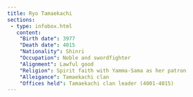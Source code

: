 ```yaml
---
title: Ryo Tamaekachi
sections:
 - type: infobox.html
   content:
    "Birth date": 3977
    "Death date": 4015
    "Nationality": Shinri
    "Occupation": Noble and swordfighter
    "Alignment": Lawful good
    "Religion": Spirit faith with Yamma-Sama as her patron
    "Alleigance": Tamaekachi clan
    "Offices held": Tamaekachi clan leader (4001-4015)
---
```


